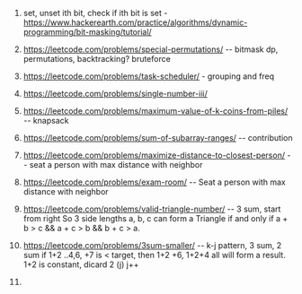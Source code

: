 
1. set, unset ith bit, check if ith bit is set -
   https://www.hackerearth.com/practice/algorithms/dynamic-programming/bit-masking/tutorial/

3. https://leetcode.com/problems/special-permutations/  -- bitmask dp, permutations, backtracking? bruteforce

4. https://leetcode.com/problems/task-scheduler/   - grouping and freq

5. https://leetcode.com/problems/single-number-iii/

6. https://leetcode.com/problems/maximum-value-of-k-coins-from-piles/  -- knapsack

7. https://leetcode.com/problems/sum-of-subarray-ranges/   -- contribution

8. https://leetcode.com/problems/maximize-distance-to-closest-person/  --  seat a person with max distance with neighbor

9. https://leetcode.com/problems/exam-room/  -- Seat a person with max distance with neighbor

10. https://leetcode.com/problems/valid-triangle-number/  -- 3 sum, start from right
So 3 side lengths a, b, c can form a Triangle if and only if a + b > c && a + c > b && b + c > a.

11. https://leetcode.com/problems/3sum-smaller/  --  k-j pattern, 3 sum, 2 sum
    if 1+2 ..4,6, +7 is < target, then 1+2 +6, 1+2+4 all will form a result. 1+2 is constant, dicard 2 (j) j++

12. 

